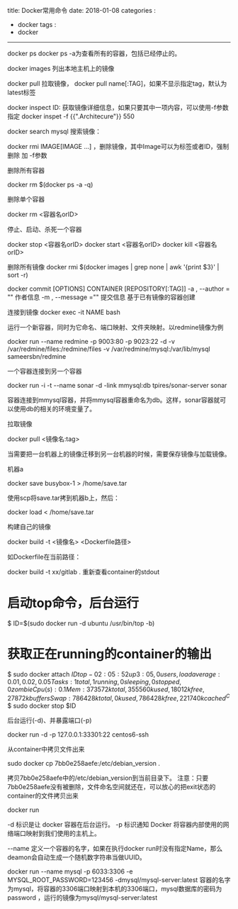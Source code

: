 title: Docker常用命令
date: 2018-01-08
categories : 
  - docker
tags : 
  - docker
---


docker ps
docker ps -a为查看所有的容器，包括已经停止的。

docker images 列出本地主机上的镜像

docker pull 拉取镜像，   docker pull name[:TAG]，如果不显示指定tag，默认为latest标签

docker  inspect  ID: 获取镜像详细信息，如果只要其中一项内容，可以使用-f参数指定 docker inspet -f {{".Architecure"}}  550

docker search mysql 搜索镜像： 

docker rmi IMAGE[IMAGE ...] ，删除镜像，其中Image可以为标签或者ID，强制删除 加 -f参数

删除所有容器

docker rm $(docker ps -a -q)

删除单个容器

docker rm <容器名orID>

停止、启动、杀死一个容器

docker stop <容器名orID>
docker start <容器名orID>
docker kill <容器名orID>


删除所有镜像
docker rmi $(docker images | grep none | awk '{print $3}' | sort -r)



docker commit [OPTIONS]  CONTAINER [REPOSITORY[:TAG]]
-a  , --author = ""  作者信息
-m , --message ="" 提交信息
基于已有镜像的容器创建


连接到镜像
docker exec  -it NAME  bash   


运行一个新容器，同时为它命名、端口映射、文件夹映射。以redmine镜像为例

docker run --name redmine -p 9003:80 -p 9023:22 -d -v /var/redmine/files:/redmine/files -v /var/redmine/mysql:/var/lib/mysql sameersbn/redmine

一个容器连接到另一个容器

docker run -i -t --name sonar -d -link mmysql:db   tpires/sonar-server
sonar

容器连接到mmysql容器，并将mmysql容器重命名为db。这样，sonar容器就可以使用db的相关的环境变量了。

拉取镜像

docker pull <镜像名:tag>

当需要把一台机器上的镜像迁移到另一台机器的时候，需要保存镜像与加载镜像。

机器a

docker save busybox-1 > /home/save.tar

使用scp将save.tar拷到机器b上，然后：

docker load < /home/save.tar

构建自己的镜像

docker build -t <镜像名> <Dockerfile路径>

如Dockerfile在当前路径：

docker build -t xx/gitlab .
重新查看container的stdout
# 启动top命令，后台运行
$ ID=$(sudo docker run -d ubuntu /usr/bin/top -b)
# 获取正在running的container的输出
$ sudo docker attach $ID
top - 02:05:52 up  3:05,  0 users,  load average: 0.01, 0.02, 0.05
Tasks:   1 total,   1 running,   0 sleeping,   0 stopped,   0 zombie
Cpu(s):  0.1%us,  0.2%sy,  0.0%ni, 99.7%id,  0.0%wa,  0.0%hi,  0.0%si,  0.0%st
Mem:    373572k total,   355560k used,    18012k free,    27872k buffers
Swap:   786428k total,        0k used,   786428k free,   221740k cached
^C$
$ sudo docker stop $ID

后台运行(-d)、并暴露端口(-p)

docker run -d -p 127.0.0.1:33301:22 centos6-ssh

从container中拷贝文件出来

sudo docker cp 7bb0e258aefe:/etc/debian_version .

拷贝7bb0e258aefe中的/etc/debian_version到当前目录下。
注意：只要7bb0e258aefe没有被删除，文件命名空间就还在，可以放心的把exit状态的container的文件拷贝出来




docker run

-d 标识是让 docker 容器在后台运行。
-p 标识通知 Docker 将容器内部使用的网络端口映射到我们使用的主机上。

--name 定义一个容器的名字，如果在执行docker run时没有指定Name，那么deamon会自动生成一个随机数字符串当做UUID。


docker run --name mysql -p 6033:3306 -e MYSQL_ROOT_PASSWORD=123456 -dmysql/mysql-server:latest
容器的名字为mysql，将容器的3306端口映射到本机的3306端口，mysql数据库的密码为password ，运行的镜像为mysql/mysql-server:latest